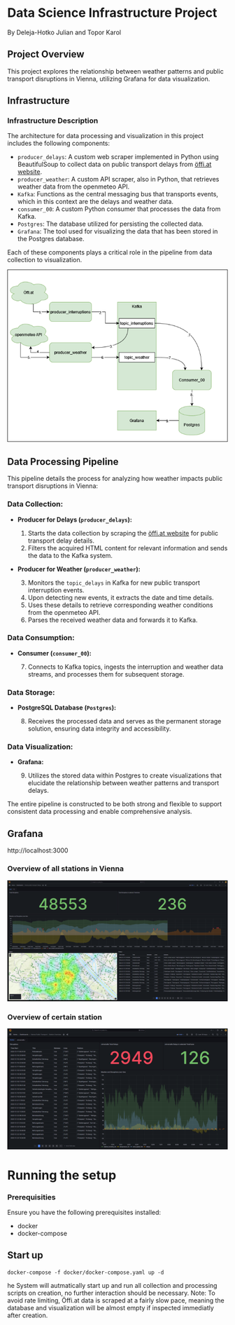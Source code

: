 # Data Science Infrastructure Project
By Deleja-Hotko Julian and Topor Karol

## Project Overview
This project explores the relationship between weather patterns and public transport disruptions in Vienna, utilizing Grafana for data visualization.

## Infrastructure

### Infrastructure Description

The architecture for data processing and visualization in this project includes the following components:

- `producer_delays`: A custom web scraper implemented in Python using BeautifulSoup to collect data on public transport delays from [öffi.at website](https://öffi.at/?archive=1&text=&types=2%2C3&page=).
- `producer_weather`: A custom API scraper, also in Python, that retrieves weather data from the openmeteo API.
- `Kafka`: Functions as the central messaging bus that transports events, which in this context are the delays and weather data.
- `consumer_00`: A custom Python consumer that processes the data from Kafka.
- `Postgres`: The database utilized for persisting the collected data.
- `Grafana`: The tool used for visualizing the data that has been stored in the Postgres database.

Each of these components plays a critical role in the pipeline from data collection to visualization.


![Diagram](img/DSI_proj_infrastructure.png)


## Data Processing Pipeline

This pipeline details the process for analyzing how weather impacts public transport disruptions in Vienna:

### Data Collection:
- **Producer for Delays (`producer_delays`):**
  
   1. Starts the data collection by scraping the [öffi.at website](https://öffi.at/?archive=1&text=&types=2%2C3&page=) for public transport delay details.
   2. Filters the acquired HTML content for relevant information and sends the data to the Kafka system.

- **Producer for Weather (`producer_weather`):**
  
   3. Monitors the `topic_delays` in Kafka for new public transport interruption events.
   4. Upon detecting new events, it extracts the date and time details.
   5. Uses these details to retrieve corresponding weather conditions from the openmeteo API.
   6. Parses the received weather data and forwards it to Kafka.

### Data Consumption:
- **Consumer (`consumer_00`):**
  
   7. Connects to Kafka topics, ingests the interruption and weather data streams, and processes them for subsequent storage.

### Data Storage:
- **PostgreSQL Database (`Postgres`):**
  
   8. Receives the processed data and serves as the permanent storage solution, ensuring data integrity and accessibility.

### Data Visualization:
- **Grafana:**
  
   9. Utilizes the stored data within Postgres to create visualizations that elucidate the relationship between weather patterns and transport delays.

The entire pipeline is constructed to be both strong and flexible to support 
consistent data processing and enable comprehensive analysis.

## Grafana
http://localhost:3000
### Overview of all stations in Vienna
![image.png](./img/grafana_overview.png)
### Overview of certain station
![image.png](./img/grafana_station_overview.png)

# Running the setup
### Prerequisities
Ensure you have the following prerequisites installed:
+ docker
+ docker-compose

## Start up

```{bash}
docker-compose -f docker/docker-compose.yaml up -d
```
he System will autmatically start up and run all collection and processing scripts on creation, no further interaction should be necessary.
Note: To avoid rate limiting, Öffi.at data is scraped at a fairly slow pace, meaning the database and visualization will be almost empty if inspected immediatly after creation.